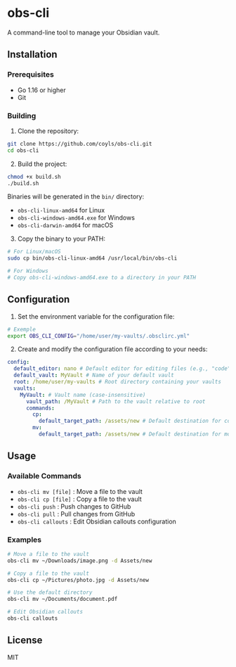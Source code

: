 # obs-cli

A command-line tool to manage your Obsidian vault.

## Installation

### Prerequisites

- Go 1.16 or higher
- Git

### Building

1. Clone the repository:

```bash
git clone https://github.com/coyls/obs-cli.git
cd obs-cli
```

2. Build the project:

```bash
chmod +x build.sh
./build.sh
```

Binaries will be generated in the `bin/` directory:

- `obs-cli-linux-amd64` for Linux
- `obs-cli-windows-amd64.exe` for Windows
- `obs-cli-darwin-amd64` for macOS

3. Copy the binary to your PATH:

```bash
# For Linux/macOS
sudo cp bin/obs-cli-linux-amd64 /usr/local/bin/obs-cli

# For Windows
# Copy obs-cli-windows-amd64.exe to a directory in your PATH
```

## Configuration

1. Set the environment variable for the configuration file:

```bash
# Exemple
export OBS_CLI_CONFIG="/home/user/my-vaults/.obsclirc.yml"
```

2. Create and modify the configuration file according to your needs:

```yaml
config:
  default_editor: nano # Default editor for editing files (e.g., "code" for VS Code)
  default_vault: MyVault # Name of your default vault
  root: /home/user/my-vaults # Root directory containing your vaults
  vaults:
    MyVault: # Vault name (case-insensitive)
      vault_path: /MyVault # Path to the vault relative to root
      commands:
        cp:
          default_target_path: /assets/new # Default destination for copy command
        mv:
          default_target_path: /assets/new # Default destination for move command
```

## Usage

### Available Commands

- `obs-cli mv [file]` : Move a file to the vault
- `obs-cli cp [file]` : Copy a file to the vault
- `obs-cli push` : Push changes to GitHub
- `obs-cli pull` : Pull changes from GitHub
- `obs-cli callouts` : Edit Obsidian callouts configuration

### Examples

```bash
# Move a file to the vault
obs-cli mv ~/Downloads/image.png -d Assets/new

# Copy a file to the vault
obs-cli cp ~/Pictures/photo.jpg -d Assets/new

# Use the default directory
obs-cli mv ~/Documents/document.pdf

# Edit Obsidian callouts
obs-cli callouts
```

## License

MIT
